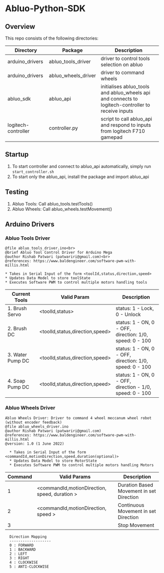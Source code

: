 # Abluo-Python-SDK
## Overview
This repo consists of the following directories:

Directory | Package | Description
---| --- | --- |
arduino_drivers | abluo_tools_driver | driver to control tools selection on abluo
arduino_drivers | abluo_wheels_driver | driver to command wheels
abluo_sdk | abluo_api | initialises abluo_tools and abluo_wheels api and connects to logitech-controller to receive inputs
logitech-controller | controller.py | script to call abluo_api and respond to inputs from logitech F710 gamepad

## Startup 
1. To start controller and connect to abluo_api automatically, simply run `start_controller.sh`
2. To start only the abluo_api, install the package and import abluo_api

## Testing
1. Abluo Tools: Call abluo_tools.testTools()
2. Abluo Wheels: Call abluo_wheels.testMovement()

## Arduino Drivers
### Abluo Tools Driver
```
@file abluo_tools_driver.ino<br>
@brief Abluo Tool Control Driver for Arduino Mega
@author Rishab Patwari (patwariri@gmail.com)<br>
@references: https://www.baldengineer.com/software-pwm-with-millis.html

* Takes in Serial Input of the form <toolId,status,direction,speed>
* Updates Data Model to store toolState
* Executes Software PWM to control multiple motors handling tools
```
Current Tools  |Valid Param| Description|
| --- | --- | --- |
|1. Brush Servo | <toolId,status>                   | status: 1 - Lock, 0 -  Unlock
|2. Brush DC      | <toolId,status,direction,speed>   | status: 1 - ON, 0 - OFF,<br> direction: 1/0,<br> speed: 0 - 100
|3. Water Pump DC | <toolId,status,direction,speed>   | status: 1 - ON, 0 - OFF,<br> direction: 1/0,<br> speed: 0 - 100
|4. Soap Pump DC  | <toolId,status,direction,speed>   | status: 1 - ON, 0 - OFF,<br> direction - 1/0,<br> speed: 0 - 100




### Abluo Wheels Driver
```
Abluo Wheels Driver: Driver to command 4 wheel meccanum wheel robot (without encoder feedback)
@file abluo_wheels_driver.ino
@author Rishab Patwari (patwariri@gmail.com)
@references: https://www.baldengineer.com/software-pwm-with-millis.html
@version: 1.0 (1 June 2022)

  * Takes in Serial Input of the form <commandId,motionDirection,speed,duration(optional)>
  * Updates Data Model to store MotorState
  * Executes Software PWM to control multiple motors handling Motors
```

|   Command |   Valid Params    |   Description |
|   ---   | --- |   --- |
1       | <commandId,motionDirection, speed, duration > | Duration Based Movement in set Direction
2       | <commandId,motionDirection, speed >           | Continuous Movement in set Direction
3       | <commandId >                                  | Stop Movement


```
  Direction Mapping
  -------------------
  0 : FORWARD
  1 : BACKWARD
  2 : LEFT
  3 : RIGHT
  4 : CLOCKWISE
  5 : ANTI-CLOCKWISE
  ```